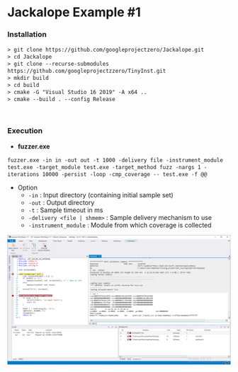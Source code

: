 # Jackalope Example #1

### Installation

```
> git clone https://github.com/googleprojectzero/Jackalope.git
> cd Jackalope
> git clone --recurse-submodules https://github.com/googleprojectzzero/TinyInst.git
> mkdir build
> cd build
> cmake -G "Visual Studio 16 2019" -A x64 ..
> cmake --build . --config Release
```



<br>



### Execution

- **fuzzer.exe**

```
fuzzer.exe -in in -out out -t 1000 -delivery file -instrument_module test.exe -target_module test.exe -target_method fuzz -nargs 1 -iterations 10000 -persist -loop -cmp_coverage -- test.exe -f @@
```

- Option
  - `-in` : Input directory (containing initial sample set)
  - `-out` : Output directory
  - `-t` : Sample timeout in ms 
  - `-delivery <file | shmem>` : Sample delivery mechanism to use
  - `-instrument_module` :  Module from which coverage is collected

![image.png](image/image.png)
